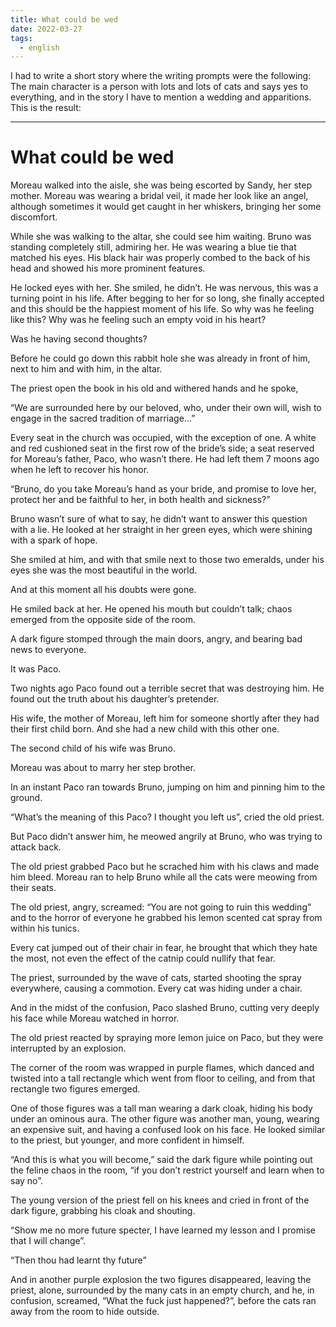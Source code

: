 ```yaml
---
title: What could be wed
date: 2022-03-27
tags:
  - english
---
```


I had to write a short story where the writing prompts were the following:
The main character is a person with lots and lots of cats and says yes to everything, and in the story I have to mention a wedding and apparitions. 
This is the result:

---

# What could be wed

Moreau walked into the aisle, she was being escorted by Sandy, her step mother. Moreau was wearing a bridal veil, it made her look like an angel, although sometimes it would get caught in her whiskers, bringing her some discomfort.

While she was walking to the altar, she could see him waiting. Bruno was standing completely still, admiring her. He was wearing a blue tie that matched his eyes. His black hair was properly combed to the back of his head and showed his more prominent features.

He locked eyes with her. She smiled, he didn’t. He was nervous, this was a turning point in his life. After begging to her for so long, she finally accepted and this should be the happiest moment of his life. So why was he feeling like this? Why was he feeling such an empty void in his heart?

Was he having second thoughts?

Before he could go down this rabbit hole she was already in front of him, next to him and with him, in the altar.

The priest open the book in his old and withered hands and he spoke,

“We are surrounded here by our beloved, who, under their own will, wish to engage in the sacred tradition of marriage...”

Every seat in the church was occupied, with the exception of one. A white and red cushioned seat in the first row of the bride’s side; a seat reserved for Moreau’s father, Paco, who wasn’t there. He had left them 7 moons ago when he left to recover his honor.

“Bruno, do you take Moreau’s hand as your bride, and promise to love her, protect her and be faithful to her, in both health and sickness?”

Bruno wasn’t sure of what to say, he didn’t want to answer this question with a lie. He looked at her straight in her green eyes, which were shining with a spark of hope.

She smiled at him, and with that smile next to those two emeralds, under his eyes she was the most beautiful in the world.

And at this moment all his doubts were gone.

He smiled back at her. He opened his mouth but couldn’t talk; chaos emerged from the opposite side of the room.

A dark figure stomped through the main doors, angry, and bearing bad news to everyone.

It was Paco.

Two nights ago Paco found out a terrible secret that was destroying him. He found out the truth about his daughter’s pretender.

His wife, the mother of Moreau, left him for someone shortly after they had their first child born. And she had a new child with this other one.

The second child of his wife was Bruno.

Moreau was about to marry her step brother.

In an instant Paco ran towards Bruno, jumping on him and pinning him to the ground.

“What’s the meaning of this Paco? I thought you left us”, cried the old priest.

But Paco didn’t answer him, he meowed angrily at Bruno, who was trying to attack back.

The old priest grabbed Paco but he scrached him with his claws and made him bleed. Moreau ran to help Bruno while all the cats were meowing from their seats.

The old priest, angry, screamed: “You are not going to ruin this wedding” and to the horror of everyone he grabbed his lemon scented cat spray from within his tunics.

Every cat jumped out of their chair in fear, he brought that which they hate the most, not even the effect of the catnip could nullify that fear.

The priest, surrounded by the wave of cats, started shooting the spray everywhere, causing a commotion. Every cat was hiding under a chair.

And in the midst of the confusion, Paco slashed Bruno, cutting very deeply his face while Moreau watched in horror.

The old priest reacted by spraying more lemon juice on Paco, but they were interrupted by an explosion.

The corner of the room was wrapped in purple flames, which danced and twisted into a tall rectangle which went from floor to ceiling, and from that rectangle two figures emerged.

One of those figures was a tall man wearing a dark cloak, hiding his body under an ominous aura. The other figure was another man, young, wearing an expensive suit, and having a confused look on his face. He looked similar to the priest, but younger, and more confident in himself.

“And this is what you will become,” said the dark figure while pointing out the feline chaos in the room, “if you don’t restrict yourself and learn when to say no”.

The young version of the priest fell on his knees and cried in front of the dark figure, grabbing his cloak and shouting.

“Show me no more future specter, I have learned my lesson and I promise that I will change”.

“Then thou had learnt thy future”

And in another purple explosion the two figures disappeared, leaving the priest, alone, surrounded by the many cats in an empty church, and he, in confusion, screamed, “What the fuck just happened?”, before the cats ran away from the room to hide outside.
